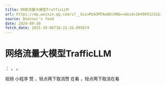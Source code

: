 ```yaml
---
title: 网络流量大模型TrafficLLM
url: https://mp.weixin.qq.com/s?__biz=MzA3MTAwODc0NQ==&mid=2649891232&idx=1&sn=0f10e799bae3f6116adde52e74a47dc2
source: Doonsec's feed
date: 2024-09-30
fetch_date: 2025-10-06T18:22:26.095674
---
```


# 网络流量大模型TrafficLLM

：
，
。

视频
小程序
赞
，轻点两下取消赞
在看
，轻点两下取消在看